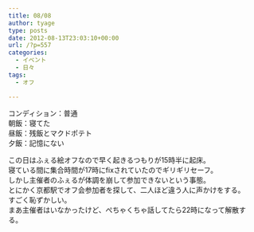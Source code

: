 ```yaml
---
title: 08/08
author: tyage
type: posts
date: 2012-08-13T23:03:10+00:00
url: /?p=557
categories:
  - イベント
  - 日々
tags:
  - オフ

---
```

<p>コンディション：普通<br />
朝飯：寝てた<br />
昼飯：残飯とマクドポテト<br />
夕飯：記憶にない</p>
<p>この日はふぇる絵オフなので早く起きるつもりが15時半に起床。<br />
寝ている間に集合時間が17時にfixされていたのでギリギリセーフ。<br />
しかし主催者のふぇるが体調を崩して参加できないという事態。<br />
とにかく京都駅でオフ会参加者を探して、二人ほど違う人に声かけをする。<br />
すごく恥ずかしい。<br />
まあ主催者はいなかったけど、ぺちゃくちゃ話してたら22時になって解散する。</p>
